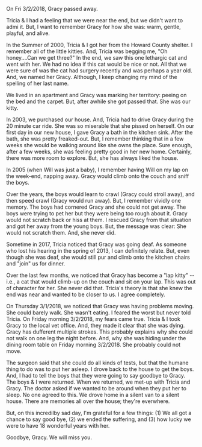 On Fri 3/2/2018, Gracy passed away.

Tricia & I had a feeling that we were near the end, but we didn't want to admi it.  But, I want to remember Gracy for how she was:  warm, gentle, playful, and alive.

In the Summer of 2000, Tricia & I got her from the Howard County shelter.  I remember all of the little kitties.  And, Tricia was begging me, "Oh honey....Can we get three?"  In the end, we saw this one lethargic cat and went with her.  We had no idea if this cat would be nice or not.  All that we were sure of was the cat had surgery recently and was perhaps a year old.  And, we named her Gracy.  Although, I keep changing my mind of the spelling of her last name. 

We lived in an apartment and Gracy was marking her territory:  peeing on the bed and the carpet.  But, after awhile she got passed that.  She was our kitty.

In 2003, we purchased our house.  And, Tricia had to drive Gracy during the 20 minute car ride.  She was so miserable that she pissed on herself.  On our first day in our new house, I gave Gracy a bath in the kitchen sink.  After the bath, she was pretty freaked-out.  But, I remember thinking that in a few weeks she would be walking around like she owns the place.  Sure enough, after a few weeks, she was feeling pretty good in her new home.  Certainly, there was more room to explore.  But, she has always liked the house.

In 2005 (when Will was just a baby), I remember having Will on my lap on the week-end, napping away.  Gracy would climb onto the couch and sniff the boys. 

Over the years, the boys would learn to crawl (Gracy could stroll away), and then speed crawl (Gracy would run away).  But, I remember vividly one memory.  The boys had cornered Gracy and she could not get away.  The boys were trying to pet her but they were being too rough about it.  Gracy would not scratch back or hiss at them.  I rescued Gracy from that situation and got her away from the young boys.  But, the message was clear:  She would not scratch them.  And, she never did.

Sometime in 2017, Tricia noticed that Gracy was going deaf.  As someone who lost his hearing in the spring of 2013, I can definitely relate.  But, even though she was deaf, she would still pur and climb onto the kitchen chairs and "join" us for dinner.

Over the last few months, we noticed that Gracy has become a "lap kitty" -- i.e., a cat that would climb-up on the couch and sit on your lap.  This was out of character for her.  She never did that.  Tricia's theory is that she knew the end was near and wanted to be closer to us.  I agree completely.

On Thursday 3/1/2018, we noticed that Gracy was having problems moving.  She could barely walk.  She wasn't eating.  I feared the worst but never told Tricia.  On Friday morning 3/2/2018, my fears came true.  Tricia & I took Gracy to the local vet office.  And,
  they made it clear that she was dying.  Gracy has dufferent multiple strokes.  This probably explains
   why she could not walk on one leg the night before.  And, why she was hiding under the dining room
   table on Friday morning 3/2/2018.  She probably could not move.

The surgeon said that she could do all kinds of tests, but that the humane thing to do was to put her asleep.
  I drove back to the house to get the boys.  And, I had to tell the boys that they were going to say goodbye
  to Gracy. The boys & I were returned.  When we returned, we met-up with Tricia and Gracy.
  The doctor asked if we wanted to be around when they put her to sleep.  No one agreed to this.
  We drove home in a silent van to a silent house.  There are memories all over the house; they're everwhere.

But, on this incredilby sad day, I'm grateful for a few things:  (1) We all got a chance to say good bye, (2) we ended the suffering, and (3) how lucky we were to have 18 wonderful years with her.  

Goodbye, Gracy.  We will miss you.


